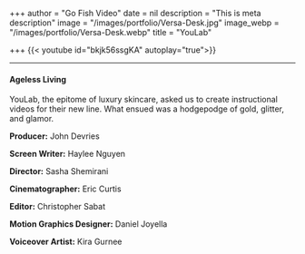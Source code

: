 +++
author = "Go Fish Video"
date = nil
description = "This is meta description"
image = "/images/portfolio/Versa-Desk.jpg"
image_webp = "/images/portfolio/Versa-Desk.webp"
title = "YouLab"

+++
{{< youtube id="bkjk56ssgKA" autoplay="true">}}

***

#### Ageless Living

YouLab, the epitome of luxury skincare, asked us to create instructional videos for their new line. What ensued was a hodgepodge of gold, glitter, and glamor.

**Producer:** John Devries

**Screen Writer:** Haylee Nguyen

**Director:** Sasha Shemirani

**Cinematographer:** Eric Curtis

**Editor:** Christopher Sabat

**Motion Graphics Designer:** Daniel Joyella

**Voiceover Artist:** Kira Gurnee